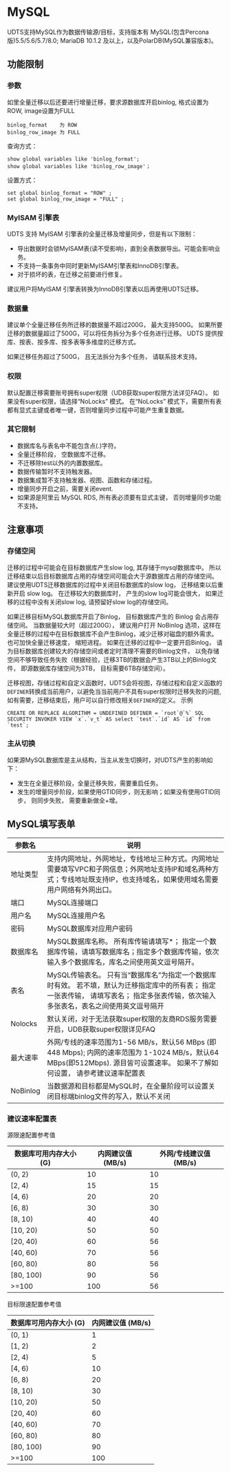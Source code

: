

# MySQL

UDTS支持MySQL作为数据传输源/目标，支持版本有 MySQL(包含Percona版)5.5/5.6/5.7/8.0; MariaDB 10.1.2 及以上，以及PolarDB(MySQL兼容版本)。

## 功能限制
### 参数

如里全量迁移以后还要进行增量迁移，要求源数据库开启binlog, 格式设置为ROW, image设置为FULL

```
binlog_format    为 ROW
binlog_row_image 为 FULL
```

查询方式：
```
show global variables like 'binlog_format';
show global variables like 'binlog_row_image'；
```

设置方式：
```
set global binlog_format = "ROW" ;
set global binlog_row_image = "FULL" ;
```

### MyISAM 引擎表

UDTS 支持 MyISAM 引擎表的全量迁移及增量同步，但是有以下限制：
* 导出数据时会锁MyISAM表(读不受影响)，直到全表数据导出。可能会影响业务。
* 不支持一条事务中同时更新MyISAM引擎表和InnoDB引擎表。
* 对于损坏的表，在迁移之前要进行修复。

建议用户将MyISAM 引擎表转换为InnoDB引擎表以后再使用UDTS迁移。

### 数据量

建议单个全量迁移任务所迁移的数据量不超过200G， 最大支持500G。 如果所要迁移的数据量超过了500G，可以将任务拆分为多个任务进行迁移。 UDTS 提供按库、按表、按多库、按多表等多维度的迁移方式。 

如果迁移任务超过了500G， 且无法拆分为多个任务， 请联系技术支持。

### 权限

默认配置迁移需要账号拥有super权限（UDB获取super权限方法详见FAQ）。 如果没有super权限，请选择“NoLocks” 模式。 在“NoLocks” 模式下，需要所有表都有显式主键或者唯一键，否则增量同步过程中可能产生重复数据。

### 其它限制
- 数据库名与表名中不能包含点(.)字符。
- 全量迁移阶段， 空数据库不迁移。
- 不迁移除test以外的内置数据库。
- 数据传输暂时不支持触发器。
- 数据集成暂不支持触发器、视图、函数和存储过程。
- 增量同步开启之前，需要关闭event.
- 如果源是阿里云 MySQL RDS, 所有表必须要有显式主键， 否则增量同步功能不支持。

## 注意事项
### 存储空间

迁移的过程中可能会在目标数据库产生slow log, 其存储于mysql数据库中。 所以迁移结束以后目标数据库占用的存储空间可能会大于源数据库占用的存储空间。 建议使用UDTS迁移数据库的过程中关闭目标数据库的slow log， 迁移结束以后重新开启 slow log。 在迁移较大的数据库时， 产生的slow log可能会很大， 如果迁移的过程中没有关闭slow log, 请预留好slow log的存储空间。 

如果迁移目标MySQL数据库开启了Binlog， 目标数据库产生的 Binlog 会占用存储空间。 当数据量较大时（超过200G）， 建议用户打开 NoBinlog 选项，这样在全量迁移的过程中在目标数据库不会产生Binlog，减少迁移对磁盘的额外需求。 也可加快全量迁移速度， 缩短进程。 如果在迁移的过程中一定要开启Binlog， 请为目标数据库创建较大的存储空间或者定时清理不需要的Binlog文件， 以免存储空间不够导致任务失败（根据经验，迁移3TB的数据会产生3TB以上的Binlog文件， 即源数据库存储空间为3TB， 目标需要6TB存储空间）。

迁移视图，存储过程和自定义函数时，UDTS会将视图，存储过程和自定义函数的`DEFINER`转换成当前用户，以避免当当前用户不具有super权限时迁移失败的问题,如有需要，迁移结束后，用户可以自行修改相关`DEFINER`的定义。
示例
```bigquery
CREATE OR REPLACE ALGORITHM = UNDEFINED DEFINER = `root`@`%` SQL SECURITY INVOKER VIEW `x`.`v_t` AS select `test`.`id` AS `id` from `test`;
```

### 主从切换

如果源MySQL数据库是主从结构，当主从发生切换时，对UDTS产生的影响如下：
- 发生在全量迁移阶段，全量迁移失败，需要重启任务。
- 发生的增量同步阶段，如果使用GTID同步，则无影响；如果没有使用GTID同步， 则同步失败， 需要重新做全+增。

## MySQL填写表单

| 参数名   | 说明                                                         |
| -------- | ------------------------------------------------------------ |
| 地址类型  | 支持内网地址，外网地址，专线地址三种方式。内网地址需要填写VPC和子网信息；外网地址支持IP和域名两种方式；专线地址既支持IP，也支持域名，如果使用域名需要用户网络有外网出口。  |
| 端口     | MySQL连接端口                                                |
| 用户名   | MySQL连接用户名                                              |
| 密码     | MySQL数据库对应用户密码                                      |
| 数据库名 | MySQL数据库名称。 所有库传输请填写*； 指定一个数据库传输，请填写数据库名；指定多个数据库传输，依次输入多个数据库名，库名之间使用英文逗号隔开。|                                         |
| 表名     | MySQL传输表名。 只有当“数据库名”为指定一个数据库时有效。 若不填，默认为迁移指定库中的所有表； 指定一张表传输， 请填写表名； 指定多张表传输，依次输入多张表名，表名之间使用英文逗号隔开 |
| Nolocks     | 默认关闭，对于无法获取super权限的友商RDS服务需要开启，UDB获取super权限详见FAQ                  |
| 最大速率    | 外网/专线的速率范围为1-56 MB/s，默认56 MBps (即448 Mbps); 内网的速率范围为 1-1024 MB/s，默认64 MBps(即512Mbps). 源目皆可设置速率。 如果不了解如何设置， 请参考建议速率配置表          |
| NoBinlog   | 当数据源和目标都是MySQL时，在全量阶段可以设置关闭目标端binlog文件的写入，默认不关闭    |

### 建议速率配置表

源限速配置参考值

| 数据库可用内存大小 (G) | 内网建议值 (MB/s) | 外网/专线建议值 (MB/s) |
| ------------------ | ---------- | --------------- |
| (0, 2)            | 10       | 10            |
| [2, 4)           | 15       | 15            |
| [4, 6)           | 20       | 20            |
| [6, 8)           | 30       | 30            |
| [8, 10)          | 40       | 40            |
| [10, 20)         | 50       | 50            |
| [20, 40)         | 60       | 56            |
| [40, 60)         | 70       | 56            |
| [60, 80)         | 80       | 56            |
| [80, 100)        | 90       | 56            |
| >=100             | 100      | 56            |


目标限速配置参考值

| 数据库可用内存大小 (G) | 内网建议值 (MB/s) | 
| ------------------ | ---------- | 
| (0, 1)            | 1       |
| [1, 2)            | 2        | 
| [2, 4)           | 5        |
| [4, 6)           | 10       |
| [6, 8)           | 20       |
| [8, 10)          | 30       |
| [10, 20)         | 50       |
| [20, 40)         | 60       |
| [40, 60)         | 70       |
| [60, 80)         | 80       |
| [80, 100)        | 90       |
| >=100             | 100      |
